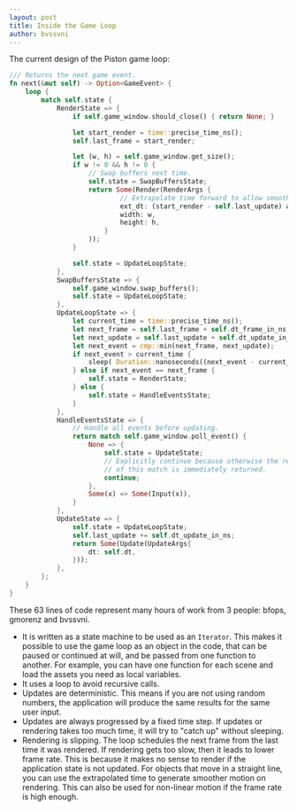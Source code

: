 ```yaml
---
layout: post
title: Inside the Game Loop
author: bvssvni
---
```


The current design of the Piston game loop:

```Rust
/// Returns the next game event.
fn next(&mut self) -> Option<GameEvent> {
    loop {
        match self.state {
            RenderState => {
                if self.game_window.should_close() { return None; }

                let start_render = time::precise_time_ns();
                self.last_frame = start_render;

                let (w, h) = self.game_window.get_size();
                if w != 0 && h != 0 {
                    // Swap buffers next time.
                    self.state = SwapBuffersState;
                    return Some(Render(RenderArgs {
                            // Extrapolate time forward to allow smooth motion.
                            ext_dt: (start_render - self.last_update) as f64 / billion as f64,
                            width: w,
                            height: h,
                        }
                    ));
                }

                self.state = UpdateLoopState;
            },
            SwapBuffersState => {
                self.game_window.swap_buffers();
                self.state = UpdateLoopState;
            },
            UpdateLoopState => {
                let current_time = time::precise_time_ns();
                let next_frame = self.last_frame + self.dt_frame_in_ns;
                let next_update = self.last_update + self.dt_update_in_ns;
                let next_event = cmp::min(next_frame, next_update);
                if next_event > current_time {
                    sleep( Duration::nanoseconds((next_event - current_time) as i32) );
                } else if next_event == next_frame {
                    self.state = RenderState;
                } else {
                    self.state = HandleEventsState;
                }
            },
            HandleEventsState => {
                // Handle all events before updating.
                return match self.game_window.poll_event() {
                    None => {
                        self.state = UpdateState;
                        // Explicitly continue because otherwise the result
                        // of this match is immediately returned.
                        continue;
                    },
                    Some(x) => Some(Input(x)),
                }
            },
            UpdateState => {
                self.state = UpdateLoopState;
                self.last_update += self.dt_update_in_ns;
                return Some(Update(UpdateArgs{
                    dt: self.dt,
                }));
            },
        };
    }
}
```

These 63 lines of code represent many hours of work from 3 people: bfops, gmorenz and bvssvni.

* It is written as a state machine to be used as an `Iterator`. This makes it possible to use the game loop as an object in the code, that can be paused or continued at will, and be passed from one function to another. For example, you can have one function for each scene and load the assets you need as local variables.
* It uses a loop to avoid recursive calls.
* Updates are deterministic. This means if you are not using random numbers, the application will produce the same results for the same user input.
* Updates are always progressed by a fixed time step. If updates or rendering takes too much time, it will try to "catch up" without sleeping.
* Rendering is slipping. The loop schedules the next frame from the last time it was rendered. If rendering gets too slow, then it leads to lower frame rate. This is because it makes no sense to render if the application state is not updated. For objects that move in a straight line, you can use the extrapolated time to generate smoother motion on rendering. This can also be used for non-linear motion if the frame rate is high enough.
